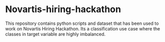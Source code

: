 # Novartis-hiring-hackathon
This repository contains python scripts and dataset that has been used to work on Novartis Hiring Hackathon. Its a classification use case where the classes in target variable are highly imbalanced. 

